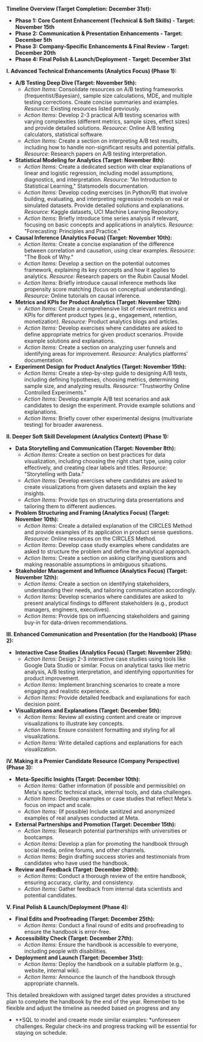 **Timeline Overview (Target Completion: December 31st):**

*   **Phase 1: Core Content Enhancement (Technical & Soft Skills) - Target: November 15th**
*   **Phase 2: Communication & Presentation Enhancements - Target: December 5th**
*   **Phase 3: Company-Specific Enhancements & Final Review - Target: December 20th**
*   **Phase 4: Final Polish & Launch/Deployment - Target: December 31st**

**I. Advanced Technical Enhancements (Analytics Focus) (Phase 1):**

*   **A/B Testing Deep Dive (Target: November 5th):**
    *   *Action Items:* Consolidate resources on A/B testing frameworks (frequentist/Bayesian), sample size calculations, MDE, and multiple testing corrections. Create concise summaries and examples. *Resource:* Existing resources listed previously.
    *   *Action Items:* Develop 2-3 practical A/B testing scenarios with varying complexities (different metrics, sample sizes, effect sizes) and provide detailed solutions. *Resource:* Online A/B testing calculators, statistical software.
    *   *Action Items:* Create a section on interpreting A/B test results, including how to handle non-significant results and potential pitfalls. *Resource:* Research papers on A/B testing interpretation.
*   **Statistical Modeling for Analytics (Target: November 8th):**
    *   *Action Items:* Create a dedicated section with clear explanations of linear and logistic regression, including model assumptions, diagnostics, and interpretation. *Resource:* "An Introduction to Statistical Learning," Statsmodels documentation.
    *   *Action Items:* Develop coding exercises (in Python/R) that involve building, evaluating, and interpreting regression models on real or simulated datasets. Provide detailed solutions and explanations. *Resource:* Kaggle datasets, UCI Machine Learning Repository.
    *   *Action Items:* Briefly introduce time series analysis if relevant, focusing on basic concepts and applications in analytics. *Resource:* "Forecasting: Principles and Practice."
*   **Causal Inference (Analytics Focus) (Target: November 10th):**
    *   *Action Items:* Create a concise explanation of the difference between correlation and causation, using clear examples. *Resource:* "The Book of Why."
    *   *Action Items:* Develop a section on the potential outcomes framework, explaining its key concepts and how it applies to analytics. *Resource:* Research papers on the Rubin Causal Model.
    *   *Action Items:* Briefly introduce causal inference methods like propensity score matching (focus on conceptual understanding). *Resource:* Online tutorials on causal inference.
*   **Metrics and KPIs for Product Analytics (Target: November 12th):**
    *   *Action Items:* Create a comprehensive list of relevant metrics and KPIs for different product types (e.g., engagement, retention, monetization). *Resource:* Product analytics blogs and articles.
    *   *Action Items:* Develop exercises where candidates are asked to define appropriate metrics for given product scenarios. Provide example solutions and explanations.
    *   *Action Items:* Create a section on analyzing user funnels and identifying areas for improvement. *Resource:* Analytics platforms' documentation.
*   **Experiment Design for Product Analytics (Target: November 15th):**
    *   *Action Items:* Create a step-by-step guide to designing A/B tests, including defining hypotheses, choosing metrics, determining sample size, and analyzing results. *Resource:* "Trustworthy Online Controlled Experiments."
    *   *Action Items:* Develop example A/B test scenarios and ask candidates to design the experiment. Provide example solutions and explanations.
    *   *Action Items:* Briefly cover other experimental designs (multivariate testing) for broader awareness.

**II. Deeper Soft Skill Development (Analytics Context) (Phase 1):**

*   **Data Storytelling and Communication (Target: November 8th):**
    *   *Action Items:* Create a section on best practices for data visualization, including choosing the right chart type, using color effectively, and creating clear labels and titles. *Resource:* "Storytelling with Data."
    *   *Action Items:* Develop exercises where candidates are asked to create visualizations from given datasets and explain the key insights.
    *   *Action Items:* Provide tips on structuring data presentations and tailoring them to different audiences.
*   **Problem Structuring and Framing (Analytics Focus) (Target: November 10th):**
    *   *Action Items:* Create a detailed explanation of the CIRCLES Method and provide examples of its application in product sense questions. *Resource:* Online resources on the CIRCLES Method.
    *   *Action Items:* Develop case study examples where candidates are asked to structure the problem and define the analytical approach.
    *   *Action Items:* Create a section on asking clarifying questions and making reasonable assumptions in ambiguous situations.
*   **Stakeholder Management and Influence (Analytics Focus) (Target: November 12th):**
    *   *Action Items:* Create a section on identifying stakeholders, understanding their needs, and tailoring communication accordingly.
    *   *Action Items:* Develop scenarios where candidates are asked to present analytical findings to different stakeholders (e.g., product managers, engineers, executives).
    *   *Action Items:* Provide tips on influencing stakeholders and gaining buy-in for data-driven recommendations.

**III. Enhanced Communication and Presentation (for the Handbook) (Phase 2):**

*   **Interactive Case Studies (Analytics Focus) (Target: November 25th):**
    *   *Action Items:* Design 2-3 interactive case studies using tools like Google Data Studio or similar. Focus on analytical tasks like metric analysis, A/B testing interpretation, and identifying opportunities for product improvement.
    *   *Action Items:* Implement branching scenarios to create a more engaging and realistic experience.
    *   *Action Items:* Provide detailed feedback and explanations for each decision point.
*   **Visualizations and Explanations (Target: December 5th):**
    *   *Action Items:* Review all existing content and create or improve visualizations to illustrate key concepts.
    *   *Action Items:* Ensure consistent formatting and styling for all visualizations.
    *   *Action Items:* Write detailed captions and explanations for each visualization.

**IV. Making it a Premier Candidate Resource (Company Perspective) (Phase 3):**

*   **Meta-Specific Insights (Target: December 10th):**
    *   *Action Items:* Gather information (if possible and permissible) on Meta's specific technical stack, internal tools, and data challenges.
    *   *Action Items:* Develop examples or case studies that reflect Meta's focus on impact and scale.
    *   *Action Items:* (If possible) Include sanitized and anonymized examples of real analyses conducted at Meta.
*   **External Partnerships and Promotion (Target: December 15th):**
    *   *Action Items:* Research potential partnerships with universities or bootcamps.
    *   *Action Items:* Develop a plan for promoting the handbook through social media, online forums, and other channels.
    *   *Action Items:* Begin drafting success stories and testimonials from candidates who have used the handbook.
*   **Review and Feedback (Target: December 20th):**
    *   *Action Items:* Conduct a thorough review of the entire handbook, ensuring accuracy, clarity, and consistency.
    *   *Action Items:* Gather feedback from internal data scientists and potential candidates.

**V. Final Polish & Launch/Deployment (Phase 4):**

*   **Final Edits and Proofreading (Target: December 25th):**
    *   *Action Items:* Conduct a final round of edits and proofreading to ensure the handbook is error-free.
*   **Accessibility Check (Target: December 27th):**
    *   *Action Items:* Ensure the handbook is accessible to everyone, including people with disabilities.
*   **Deployment and Launch (Target: December 31st):**
    *   *Action Items:* Deploy the handbook on a suitable platform (e.g., website, internal wiki).
    *   *Action Items:* Announce the launch of the handbook through appropriate channels.

This detailed breakdown with assigned target dates provides a structured plan to complete the handbook by the end of the year. Remember to be flexible and adjust the timeline as needed based on progress and any


*    **SQL to model and creaete mode similar examples:
   *unforeseen challenges. Regular check-ins and progress tracking will be essential for staying on schedule.

